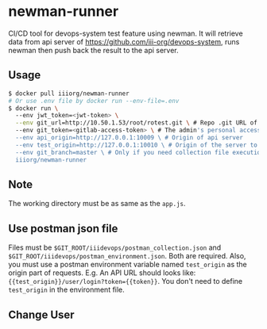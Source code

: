 # newman-runner
CI/CD tool for devops-system test feature using newman. It will retrieve data from api server of https://github.com/iii-org/devops-system, runs newman then push back the result to the api server.

## Usage
```bash
$ docker pull iiiorg/newman-runner
# Or use .env file by docker run --env-file=.env
$ docker run \ 
  --env jwt_token=<jwt-token> \
  --env git_url=http://10.50.1.53/root/rotest.git \ # Repo .git URL of gitlab
  --env git_token=<gitlab-access-token> \ # The admin's personal access token able to access all user projects. Needed scope is "api".
  --env api_origin=http://127.0.0.1:10009 \ # Origin of api server
  --env test_origin=http://127.0.0.1:10010 \ # Origin of the server to be tested
  --env git_branch=master \ # Only if you need collection file execution, indicate to the branch collection file exists
  iiiorg/newman-runner
```

## Note
The working directory must be as same as the `app.js`.

## Use postman json file
Files must be `$GIT_ROOT/iiidevops/postman_collection.json` and `$GIT_ROOT/iiidevops/postman_environment.json`. Both are required.
Also, you must use a postman environment variable named `test_origin` as the origin part of requests.
E.g. An API URL should looks like: `{{test_origin}}/user/login?token={{token}}`. You don't need to define `test_origin` in the environment file.

## Change User


